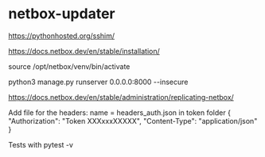 # netbox-updater

https://pythonhosted.org/sshim/

https://docs.netbox.dev/en/stable/installation/

source /opt/netbox/venv/bin/activate

python3 manage.py runserver 0.0.0.0:8000 --insecure

https://docs.netbox.dev/en/stable/administration/replicating-netbox/


Add file for the headers:
name = headers_auth.json in token folder
{
    "Authorization": "Token XXXxxxXXXXX",
    "Content-Type": "application/json"
}

Tests with pytest -v